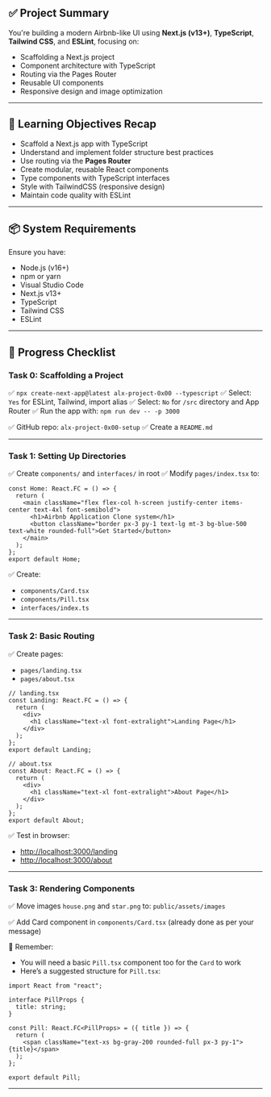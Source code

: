 ## ✅ **Project Summary**

You're building a modern Airbnb-like UI using **Next.js (v13+)**, **TypeScript**, **Tailwind CSS**, and **ESLint**, focusing on:

* Scaffolding a Next.js project
* Component architecture with TypeScript
* Routing via the Pages Router
* Reusable UI components
* Responsive design and image optimization

---

## 🧠 **Learning Objectives Recap**

* Scaffold a Next.js app with TypeScript
* Understand and implement folder structure best practices
* Use routing via the **Pages Router**
* Create modular, reusable React components
* Type components with TypeScript interfaces
* Style with TailwindCSS (responsive design)
* Maintain code quality with ESLint

---

## 📦 **System Requirements**

Ensure you have:

* Node.js (v16+)
* npm or yarn
* Visual Studio Code
* Next.js v13+
* TypeScript
* Tailwind CSS
* ESLint

---

## 🔨 **Progress Checklist**

### **Task 0: Scaffolding a Project**

✅ `npx create-next-app@latest alx-project-0x00 --typescript`
✅ Select: `Yes` for ESLint, Tailwind, import alias
✅ Select: `No` for `/src` directory and App Router
✅ Run the app with: `npm run dev -- -p 3000`

✅ GitHub repo: `alx-project-0x00-setup`
✅ Create a `README.md`

---

### **Task 1: Setting Up Directories**

✅ Create `components/` and `interfaces/` in root
✅ Modify `pages/index.tsx` to:

```tsx
const Home: React.FC = () => {
  return (
    <main className="flex flex-col h-screen justify-center items-center text-4xl font-semibold">
      <h1>Airbnb Application Clone system</h1>
      <button className="border px-3 py-1 text-lg mt-3 bg-blue-500 text-white rounded-full">Get Started</button>
    </main>
  );
};
export default Home;
```

✅ Create:

* `components/Card.tsx`
* `components/Pill.tsx`
* `interfaces/index.ts`

---

### **Task 2: Basic Routing**

✅ Create pages:

* `pages/landing.tsx`
* `pages/about.tsx`

```tsx
// landing.tsx
const Landing: React.FC = () => {
  return (
    <div>
      <h1 className="text-xl font-extralight">Landing Page</h1>
    </div>
  );
};
export default Landing;
```

```tsx
// about.tsx
const About: React.FC = () => {
  return (
    <div>
      <h1 className="text-xl font-extralight">About Page</h1>
    </div>
  );
};
export default About;
```

✅ Test in browser:

* [http://localhost:3000/landing](http://localhost:3000/landing)
* [http://localhost:3000/about](http://localhost:3000/about)

---

### **Task 3: Rendering Components**

✅ Move images `house.png` and `star.png` to:
`public/assets/images`

✅ Add Card component in `components/Card.tsx` (already done as per your message)

📌 Remember:

* You will need a basic `Pill.tsx` component too for the `Card` to work
* Here’s a suggested structure for `Pill.tsx`:

```tsx
import React from "react";

interface PillProps {
  title: string;
}

const Pill: React.FC<PillProps> = ({ title }) => {
  return (
    <span className="text-xs bg-gray-200 rounded-full px-3 py-1">{title}</span>
  );
};

export default Pill;
```

---
